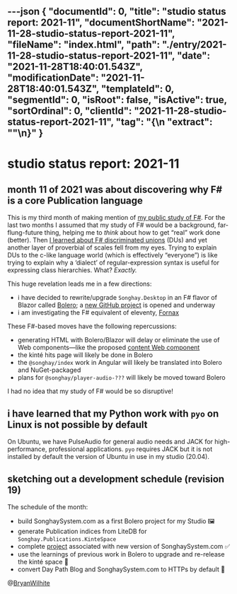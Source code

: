 ---json
{
  "documentId": 0,
  "title": "studio status report: 2021-11",
  "documentShortName": "2021-11-28-studio-status-report-2021-11",
  "fileName": "index.html",
  "path": "./entry/2021-11-28-studio-status-report-2021-11",
  "date": "2021-11-28T18:40:01.543Z",
  "modificationDate": "2021-11-28T18:40:01.543Z",
  "templateId": 0,
  "segmentId": 0,
  "isRoot": false,
  "isActive": true,
  "sortOrdinal": 0,
  "clientId": "2021-11-28-studio-status-report-2021-11",
  "tag": "{\n  \"extract\": \"\"\n}"
}
---

# studio status report: 2021-11

## month 11 of 2021 was about discovering why F# is a core Publication language

This is my third month of making mention of [my public study of F#](https://github.com/BryanWilhite/jupyter-central/tree/master/get-programming-with-f-sharp). For the last two months I assumed that my study of F# would be a background, far-flung-future thing, helping me to _think_ about how to get “real” work done (better). Then [I learned about F# discriminated unions](https://github.com/BryanWilhite/jupyter-central/blob/master/get-programming-with-f-sharp/21-modeling-relationships-in-f-sharp.ipynb) (DUs) and yet another layer of proverbial of scales fell from my eyes. Trying to explain DUs to the c-like language world (which is effectively “everyone”) is like trying to explain why a ‘dialect’ of regular-expression syntax is useful for expressing class hierarchies. What? _Exactly._

This huge revelation leads me in a few directions:

- i have decided to rewrite/upgrade `Songhay.Desktop` in an F# flavor of Blazor called [Bolero](https://fsbolero.io/); a [new GitHub project](https://github.com/BryanWilhite/Songhay.Dashboard/projects/2) is opened and underway
- i am investigating the F# equivalent of eleventy, [Fornax](https://github.com/ionide/Fornax)

These F#-based moves have the following repercussions:

- generating HTML with Bolero/Blazor will delay or eliminate the use of Web components—like the proposed [content Web component](https://github.com/BryanWilhite/songhay-web-components/issues/10)
- the kinté hits page will likely be done in Bolero
- the `@songhay/index` work in Angular will likely be translated into Bolero and NuGet-packaged
- plans for `@songhay/player-audio-???` will likely be moved toward Bolero

I had no idea that my study of F# would be so disruptive!

## i have learned that my Python work with `pyo` on Linux is not possible by default

On Ubuntu, we have PulseAudio for general audio needs and JACK for high-performance, professional applications. `pyo` requires JACK but it is not installed by default the version of Ubuntu in use in my studio (20.04).

## sketching out a development schedule (revision 19)

The schedule of the month:

- build SonghaySystem.com as a first Bolero project for my Studio 🖼
- generate Publication indices from LiteDB for `Songhay.Publications.KinteSpace`
- complete [project](https://github.com/BryanWilhite/songhay-dashboard/projects/1) associated with new version of SonghaySystem.com ✅
- use the learnings of previous work in Bolero to upgrade and re-release the kinté space 🚀
- convert Day Path Blog and SonghaySystem.com to HTTPs by default 🔐

@[BryanWilhite](https://twitter.com/BryanWilhite)
